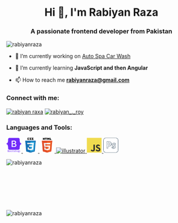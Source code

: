 <h1 align="center">Hi 👋, I'm Rabiyan Raza</h1>
<h3 align="center">A passionate frontend developer from Pakistan</h3>

<p align="left"> <img src="https://komarev.com/ghpvc/?username=rabiyanraza&label=Profile%20views&color=0e75b6&style=flat" alt="rabiyanraza" /> </p>

- 🔭 I’m currently working on [Auto Spa Car Wash](https://autospa-carwash.netlify.app)

- 🌱 I’m currently learning **JavaScript and then Angular**

- 📫 How to reach me **rabiyanraza@gmail.com**

<h3 align="left">Connect with me:</h3>
<p align="left">
<a href="https://linkedin.com/in/rabiyan raxa" target="blank"><img align="center" src="https://raw.githubusercontent.com/rahuldkjain/github-profile-readme-generator/master/src/images/icons/Social/linked-in-alt.svg" alt="rabiyan raxa" height="30" width="40" /></a>
<a href="https://instagram.com/rabiyan_._roy" target="blank"><img align="center" src="https://raw.githubusercontent.com/rahuldkjain/github-profile-readme-generator/master/src/images/icons/Social/instagram.svg" alt="rabiyan_._roy" height="30" width="40" /></a>
</p>

<h3 align="left">Languages and Tools:</h3>
<p align="left"> <a href="https://getbootstrap.com" target="_blank" rel="noreferrer"> <img src="https://raw.githubusercontent.com/devicons/devicon/master/icons/bootstrap/bootstrap-plain-wordmark.svg" alt="bootstrap" width="40" height="40"/> </a> <a href="https://www.w3schools.com/css/" target="_blank" rel="noreferrer"> <img src="https://raw.githubusercontent.com/devicons/devicon/master/icons/css3/css3-original-wordmark.svg" alt="css3" width="40" height="40"/> </a> <a href="https://www.w3.org/html/" target="_blank" rel="noreferrer"> <img src="https://raw.githubusercontent.com/devicons/devicon/master/icons/html5/html5-original-wordmark.svg" alt="html5" width="40" height="40"/> </a> <a href="https://www.adobe.com/in/products/illustrator.html" target="_blank" rel="noreferrer"> <img src="https://www.vectorlogo.zone/logos/adobe_illustrator/adobe_illustrator-icon.svg" alt="illustrator" width="40" height="40"/> </a> <a href="https://developer.mozilla.org/en-US/docs/Web/JavaScript" target="_blank" rel="noreferrer"> <img src="https://raw.githubusercontent.com/devicons/devicon/master/icons/javascript/javascript-original.svg" alt="javascript" width="40" height="40"/> </a> <a href="https://www.photoshop.com/en" target="_blank" rel="noreferrer"> <img src="https://raw.githubusercontent.com/devicons/devicon/master/icons/photoshop/photoshop-line.svg" alt="photoshop" width="40" height="40"/> </a> </p>

<p><img align="left" src="https://github-readme-stats.vercel.app/api/top-langs?username=rabiyanraza&show_icons=true&locale=en&layout=compact" alt="rabiyanraza" /></p>

<br><br><br><br><br><br><br>

<p><img align="center" src="https://github-readme-streak-stats.herokuapp.com/?user=rabiyanraza&" alt="rabiyanraza" /></p>
